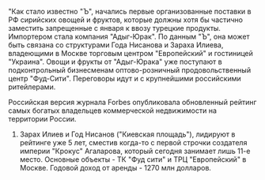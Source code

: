 "Как стало известно "Ъ", начались первые организованные поставки в РФ сирийских овощей и фруктов, которые должны хотя бы частично заместить запрещенные с января к ввозу турецкие продукты. Импортером стала компания "Адыг-Юрак". По данным "Ъ", она может быть связана со структурами Года Нисанова и Зараха Илиева, владеющими в Москве торговым центром "Европейский" и гостиницей "Украина". Овощи и фрукты от "Адыг-Юрака" уже поступают в подконтрольный бизнесменам оптово-розничный продовольственный центр "Фуд-Сити". Переговоры идут и с крупнейшими российскими ритейлерами.

Российская версия журнала Forbes опубликовала обновленный рейтинг самых богатых владельцев коммерческой недвижимости на территории России.

1. Зарах Илиев и Год Нисанов ("Киевская площадь"), лидируют в рейтинге уже 5 лет, сместив когда-то с первой строчки создателя империи "Крокус" Агаларова, который сегодня занимает лишь 11-е место.
Основные объекты - ТК "Фуд сити" и ТРЦ "Европейский" в Москве.
Годовой доход от аренды - 1270 млн долларов.
